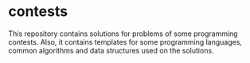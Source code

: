 # contests
This repository contains solutions for problems of some programming contests.
Also, it contains templates for some programming languages, common algorithms and data structures used on the solutions.
